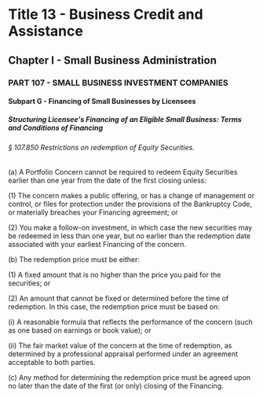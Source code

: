 
# Title 13 - Business Credit and Assistance
## Chapter I - Small Business Administration
### PART 107 - SMALL BUSINESS INVESTMENT COMPANIES
#### Subpart G - Financing of Small Businesses by Licensees
##### Structuring Licensee's Financing of an Eligible Small Business: Terms and Conditions of Financing
###### § 107.850 Restrictions on redemption of Equity Securities.

(a) A Portfolio Concern cannot be required to redeem Equity Securities earlier than one year from the date of the first closing unless:

(1) The concern makes a public offering, or has a change of management or control, or files for protection under the provisions of the Bankruptcy Code, or materially breaches your Financing agreement; or

(2) You make a follow-on investment, in which case the new securities may be redeemed in less than one year, but no earlier than the redemption date associated with your earliest Financing of the concern.

(b) The redemption price must be either:

(1) A fixed amount that is no higher than the price you paid for the securities; or

(2) An amount that cannot be fixed or determined before the time of redemption. In this case, the redemption price must be based on:

(i) A reasonable formula that reflects the performance of the concern (such as one based on earnings or book value); or

(ii) The fair market value of the concern at the time of redemption, as determined by a professional appraisal performed under an agreement acceptable to both parties.

(c) Any method for determining the redemption price must be agreed upon no later than the date of the first (or only) closing of the Financing.
